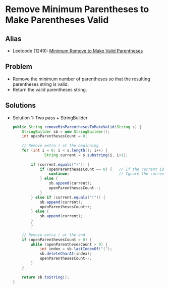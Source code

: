 # Remove Minimum Parentheses to Make Parentheses Valid

## Alias
- Leetcode (1249): [Minimum Remove to Make Valid Parentheses](https://leetcode.com/problems/minimum-remove-to-make-valid-parentheses/)

## Problem
- Remove the minimum number of parentheses so that the resulting parentheses string is valid.
- Return the valid parentheses string.

## Solutions
- Solution 1: Two pass + StringBuilder
  ```java
  public String removeMinParenthesesToMakeValid(String s) {
      StringBuilder sb = new StringBuilder();
      int openParenthesesCount = 0;
        
      // Remove extra ) at the beginning
      for (int i = 0; i < s.length(); i++) {
			    String current = s.substring(i, i+1);
            
          if (current.equals(")")) {
              if (openParenthesesCount == 0) {   // If the current is ) and there is no open parenthese
                  continue;                      // Ignore the current )
              } else {
                  sb.append(current);
                  openParenthesesCount--;
              }
          } else if (current.equals("(")) {
              sb.append(current);
              openParenthesesCount++;
          } else {
              sb.append(current);
          }
		  }
        
      // Remove extra ( at the end
      if (openParenthesesCount > 0) {
          while (openParenthesesCount > 0) {
              int index = sb.lastIndexOf("(");
              sb.deleteCharAt(index);
              openParenthesesCount--;
          }
      }
        
      return sb.toString();
  }
  ```
